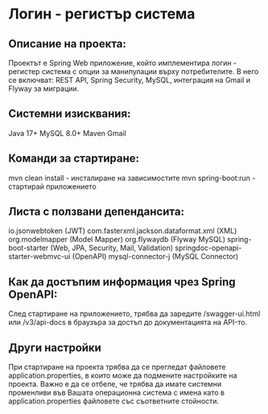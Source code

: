 
# Логин - регистър система

## Описание на проекта:
Проектът е Spring Web приложение, който имплементира логин - регистер система с опции за манипулации върху потребителите. В него се включват: REST API, Spring Security, MySQL, интеграция на Gmail и Flyway за миграции.

## Системни изисквания:
Java 17+
MySQL 8.0+
Maven
Gmail

## Команди за стартиране:
mvn clean install - инсталиране на зависимостите
mvn spring-boot:run - стартирай приложението

## Листа с ползвани депендансита:
io.jsonwebtoken (JWT)
com.fasterxml.jackson.dataformat.xml (XML)
org.modelmapper (Model Mapper)
org.flywaydb (Flyway MySQL)
spring-boot-starter (Web, JPA, Security, Mail, Validation)
springdoc-openapi-starter-webmvc-ui (OpenAPI)
mysql-connector-j (MySQL Connector)

## Как да достъпим информация чрез Spring OpenAPI:
След стартиране на приложението, трябва да заредите /swagger-ui.html или /v3/api-docs в браузъра за достъп до документацията на API-то.

## Други настройки
При стартиране на проекта трябва да се прегледат файловете application.properties, в които може да подмените настройките на проекта. Важно е да се отбеле, че трябва да имате системни променливи във Вашата операционна система с имена като в application.properties файловете със съответните стойности.